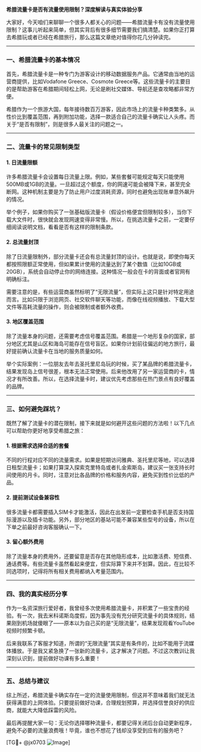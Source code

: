 **希腊流量卡是否有流量使用限制？深度解读与真实体验分享**

大家好，今天咱们来聊聊一个很多人都关心的问题——希腊流量卡有没有流量使用限制？这事儿听起来简单，但其实背后有很多细节需要我们搞清楚。如果你正打算去希腊玩或者已经在希腊旅行，那么这篇文章绝对值得你花几分钟读完。

---

### 一、希腊流量卡的基本情况

首先，希腊流量卡是一种专门为游客设计的移动数据服务产品。它通常由当地的运营商提供，比如Vodafone Greece、Cosmote Greece等。这些流量卡的主要目的是帮助游客在希腊期间轻松上网，无论是刷社交媒体、导航还是查攻略都非常方便。

希腊作为一个旅游大国，每年接待数百万游客，因此市场上的流量卡种类繁多。从性价比到覆盖范围，再到附加功能，选择一款适合自己的流量卡确实让人头疼。而关于“是否有限制”，则是很多人最关注的问题之一。

---

### 二、流量卡的常见限制类型

#### 1. **日流量限额**
许多希腊流量卡会设置每日流量上限。例如，某些套餐可能规定每天只能使用500MB或1GB的流量。一旦超过这个额度，你的网速可能会被降下来，甚至完全断网。这种机制主要是为了防止用户过度消耗资源，同时也避免出现账单意外飙升的情况。

举个例子，如果你购买了一张基础版流量卡（假设价格便宜但限制较多），当你下载大文件时，很快就会发现网速变得非常慢。所以，在挑选流量卡之前，一定要仔细阅读说明文档，看看是否有这样的限制条款。

#### 2. **总流量封顶**
除了日流量限制外，部分流量卡还会有总流量封顶的设计。也就是说，即使你每天都按照限额正常使用，但如果累计使用的流量达到了某个数值（比如10GB或20GB），系统会自动停止你的网络连接。这种情况一般会在卡的背面或者官网有明确标注。

需要注意的是，有些运营商虽然标明了“无限流量”，但实际上这只是针对特定用途而言。比如只限于浏览网页、社交软件聊天等功能，而像在线视频播放、下载大型文件等高耗流量的操作，则会被限制或者额外收费。

#### 3. **地区覆盖范围**
除了流量本身的问题，还需要考虑信号覆盖范围。希腊是一个地形复杂的国家，部分地区尤其是山区和海岛可能存在信号盲区。如果你计划前往偏远的地方旅行，最好提前确认流量卡在当地的服务质量如何。

举个实际案例：一位朋友去年去圣托里尼岛玩的时候，买了某品牌的希腊流量卡，结果发现岛上信号很差，根本无法正常使用。后来他改用了另一家运营商的卡，情况才有所改善。所以，在选择流量卡时，建议优先考虑那些在热门景点有良好覆盖的品牌。

---

### 三、如何避免踩坑？

既然了解了流量卡的潜在限制，接下来就是如何避开这些问题的方法啦！以下几点可以帮助你更好地享受希腊之旅：

#### 1. **根据需求选择合适的套餐**
不同的行程对应不同的流量需求。如果是短期访问雅典、圣托里尼等地，可以选择日租型流量卡；如果打算深入探索克里特岛或者扎金索斯岛，建议买一张支持长时间使用的月卡。同时，注意对比各品牌的价格和服务内容，避免买到性价比低的产品。

#### 2. **提前测试设备兼容性**
很多流量卡都需要插入SIM卡才能激活，因此在出发前一定要检查手机是否支持国际漫游以及插卡功能。另外，部分地区的基站可能不兼容某些型号的设备，所以在下单之前最好咨询客服确认一下。

#### 3. **留心额外费用**
除了流量本身的费用外，还要留意是否存在其他隐形成本，比如激活费、短信费、通话费等。有些流量卡虽然看起来便宜，但实际算下来并不划算。因此，在比较不同选项时，记得将所有相关费用都纳入考量范围内。

---

### 四、我的真实经历分享

作为一名资深旅行爱好者，我曾经多次使用希腊流量卡，并积累了一些宝贵的经验。有一次，我去米科诺斯岛度假，因为事先没有充分研究流量卡的具体规则，结果刚到机场就傻眼了——原本以为自己买的是“无限流量”，结果发现观看YouTube视频时频繁卡顿。

后来我联系了客服才知道，所谓的“无限流量”其实是有条件的，比如不能用于流媒体播放。于是我又紧急换了一张新的流量卡，这才解决了问题。不过这次教训让我深刻认识到，提前做好功课有多么重要！

---

### 五、总结与建议

综上所述，希腊流量卡确实存在一定的流量使用限制，但这并不意味着我们就无法获得满意的上网体验。只要提前做好功课，合理规划预算，并选择信誉良好的供应商，就能大大降低踩雷的风险。

最后再提醒大家一句：无论你选择哪种流量卡，都要记得关闭后台自动更新程序，避免不必要的流量浪费哦！毕竟，谁也不想花了钱却没享受到应有的服务吧？

[TG💪+ @jx0703 ![Image](https://github.com/user-attachments/assets/dbca1d08-cadb-493c-b0ec-ad6f7a83f270)]